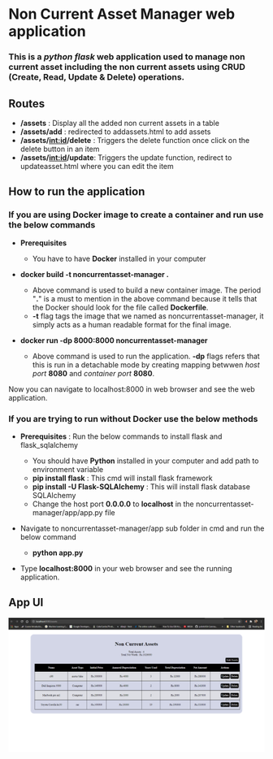 # Non Current Asset Manager web application
### This is a *python flask* web application used to manage non current asset including the non current assets using CRUD (Create, Read, Update & Delete) operations.

## Routes
- **/assets** : Display all the added non current assets in a table
- **/assets/add** : redirected to addassets.html to add assets
- **/assets/<int:id>/delete** : Triggers the delete function once click on the delete button in an item
- **/assets/<int:id>/update**: Triggers the update function, redirect to updateasset.html where you can edit the item

## How to run the application

### If you are using Docker image to create a container and run use the below commands

* __Prerequisites__
	* You have to have __Docker__ installed in your computer

* __docker build -t noncurrentasset-manager .__
	* Above command is used to build a new container image. The period  "__.__" is a must to mention in the above command because it tells that the Docker should look for the file called __Dockerfile__.
	* __-t__ flag tags the image that we named as noncurrentasset-manager, it simply acts as a human readable format for the final image.

* __docker run -dp 8000:8000 noncurrentasset-manager__
	* Above command is used to run the application. __-dp__ flags refers that this is run in a detachable mode by creating mapping betwwen *host port* __8080__ and *container port* __8080__.

Now you can navigate to localhost:8000 in web browser and see the web application.


### If you are trying to run without Docker use the below methods

* __Prerequisites__ : Run the below commands to install flask and flask_sqlalchemy
	* You should have __Python__ installed in your computer and add path to environment variable
	* __pip install flask__ : This cmd will install flask framework
	* __pip install -U Flask-SQLAlchemy__ : This will install flask database SQLAlchemy
	* Change the host port __0.0.0.0__ to __localhost__ in the noncurrentasset-manager/app/app.py file

* Navigate to noncurrentasset-manager/app sub folder in cmd and run the below command
	* __python app.py__

* Type __localhost:8000__ in your web browser and see the running application.

## App UI
![Assets](/ui/assets.png?raw=true "Home")





